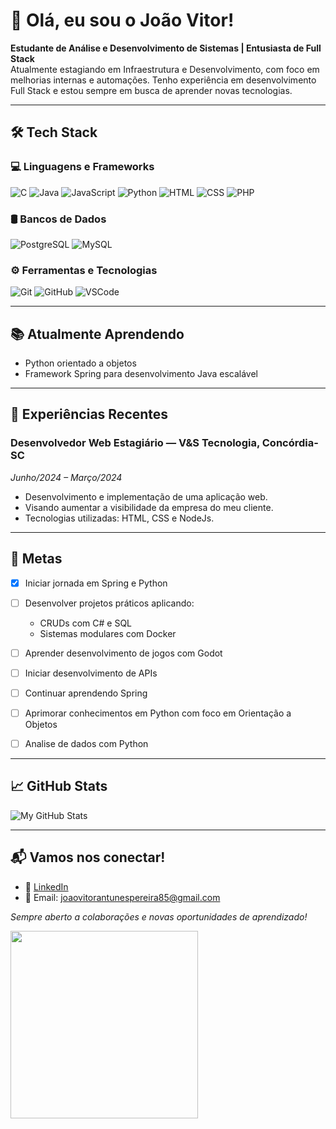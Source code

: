
# 👋 Olá, eu sou o João Vitor!

**Estudante de Análise e Desenvolvimento de Sistemas | Entusiasta de Full Stack**  
Atualmente estagiando em Infraestrutura e Desenvolvimento, com foco em melhorias internas e automações. Tenho experiência em desenvolvimento Full Stack e estou sempre em busca de aprender novas tecnologias.

---

## 🛠️ Tech Stack

### 💻 Linguagens e Frameworks
![C](https://img.shields.io/badge/C-00599C?style=for-the-badge&logo=c&logoColor=white)
![Java](https://img.shields.io/badge/Java-ED8B00?style=for-the-badge&logo=openjdk&logoColor=white)
![JavaScript](https://img.shields.io/badge/JavaScript-F7DF1E?style=for-the-badge&logo=javascript&logoColor=black)
![Python](https://img.shields.io/badge/Python-3776AB?style=for-the-badge&logo=python&logoColor=white)
![HTML](https://img.shields.io/badge/HTML5-E34F26?style=for-the-badge&logo=html5&logoColor=white)
![CSS](https://img.shields.io/badge/CSS3-1572B6?style=for-the-badge&logo=css3&logoColor=white)
![PHP](https://img.shields.io/badge/PHP-777BB4?style=for-the-badge&logo=php&logoColor=white)


### 🛢️ Bancos de Dados
![PostgreSQL](https://img.shields.io/badge/PostgreSQL-4169E1?style=for-the-badge&logo=postgresql&logoColor=white)
![MySQL](https://img.shields.io/badge/MySQL-005C84?style=for-the-badge&logo=mysql&logoColor=white)


### ⚙️ Ferramentas e Tecnologias
![Git](https://img.shields.io/badge/Git-F05032?style=for-the-badge&logo=git&logoColor=white)
![GitHub](https://img.shields.io/badge/GitHub-100000?style=for-the-badge&logo=github&logoColor=white)
![VSCode](https://img.shields.io/badge/VSCode-007ACC?style=for-the-badge&logo=visual-studio-code&logoColor=white)

---

## 📚 Atualmente Aprendendo
- Python orientado a objetos
- Framework Spring para desenvolvimento Java escalável


---

## 💼 Experiências Recentes

### Desenvolvedor Web Estagiário — V&S Tecnologia, Concórdia-SC  
*Junho/2024 – Março/2024*  
- Desenvolvimento e implementação de uma aplicação web.
- Visando aumentar a visibilidade da empresa do meu cliente.
- Tecnologias utilizadas: HTML, CSS e NodeJs.

---

## 🎯 Metas
- [x] Iniciar jornada em Spring e Python
- [ ] Desenvolver projetos práticos aplicando:
  - CRUDs com C# e SQL
  - Sistemas modulares com Docker
- [ ] Aprender desenvolvimento de jogos com Godot
- [ ] Iniciar desenvolvimento de APIs
- [ ] Continuar aprendendo Spring
- [ ] Aprimorar conhecimentos em Python com foco em Orientação a Objetos
- [ ] Analise de dados com Python


---

## 📈 GitHub Stats

![My GitHub Stats](https://github-readme-stats.vercel.app/api?username=JoaoVitorAntunesPereira&show_icons=true&theme=radical)

---

## 📬 Vamos nos conectar!
- 💼 [LinkedIn](https://www.linkedin.com/in/jo%C3%A3o-vitor-pereira-pereira-a6865326b/)
- 📧 Email: joaovitorantunespereira85@gmail.com

*Sempre aberto a colaborações e novas oportunidades de aprendizado!*

</p><img align="center" height="300px"  src="https://github-readme-stats.vercel.app/api/top-langs/?username=JoaoVitorAntunesPereira&text_color=FFFFFF&bg_color=000000&title_color=94b4a4&langs_count=15&layout=compact&hide_border=true" />
